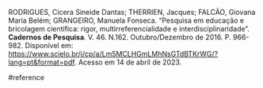 RODRIGUES, Cicera Sineide Dantas; THERRIEN, Jacques; FALCÃO, Giovana Maria Belém; GRANGEIRO, Manuela Fonseca. “Pesquisa em educação e bricolagem científica: rigor, multirreferencialidade e interdisciplinaridade”. **Cadernos de Pesquisa**. V. 46. N.162. Outubro/Dezembro de 2016. P. 966-982. Disponível em: https://www.scielo.br/j/cp/a/Lm5MCLHGmLMhNsGTdBTKrWG/?lang=pt&format=pdf. Acesso em 14 de abril de 2023.

#reference 